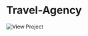 # Travel-Agency
![View Project](https://github.com/brendi96/Travel-Agency/assets/144172654/06544d78-e85b-4b4e-b6c4-b7293310fcbb)
